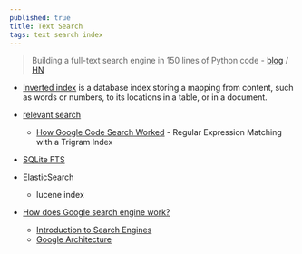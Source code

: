 ```yaml
---
published: true
title: Text Search
tags: text search index
---
```

> Building a full-text search engine in 150 lines of Python code - [blog](https://bart.degoe.de/building-a-full-text-search-engine-150-lines-of-code/) / [HN](https://news.ycombinator.com/item?id=26582109)

- [Inverted index](https://en.wikipedia.org/wiki/Inverted_index) is a database index storing a mapping from content, such as words or numbers, to its locations in a table, or in a document.
- [relevant search](https://livebook.manning.com/book/relevant-search/chapter-1/)
	- [How Google Code Search Worked](https://swtch.com/~rsc/regexp/regexp4.html) - Regular Expression Matching with a Trigram Index

- [SQLite FTS](https://www.sqlite.org/fts5.html)
- ElasticSearch
	- lucene index

- [How does Google search engine work?](https://krazytech.com/technical-papers/how-does-google-search-engine-work)
	- [Introduction to Search Engines](https://krazytech.com/technical-papers/how-does-a-search-engine-work)
    - [Google Architecture](http://highscalability.com/google-architecture)